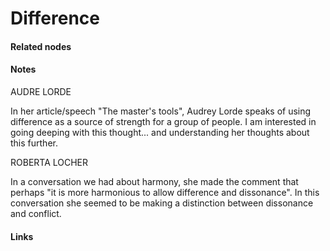 ---
---

# Difference



#### Related nodes


#### Notes

AUDRE LORDE

In her article/speech "The master's tools", Audrey Lorde speaks of using difference as a source of strength for a group of people. I am interested in going deeping with this thought... and understanding her thoughts about this further. 

ROBERTA LOCHER

In a conversation we had about harmony, she made the comment that perhaps "it is more harmonious to allow difference and dissonance". In this conversation she seemed to be making a distinction between dissonance and conflict. 


#### Links